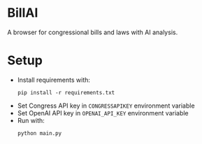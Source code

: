 # BillAI

A browser for congressional bills and laws with AI analysis.

# Setup

- Install requirements with:
  ```
  pip install -r requirements.txt
  ```
- Set Congress API key in `CONGRESSAPIKEY` environment variable
- Set OpenAI API key in `OPENAI_API_KEY` environment variable
- Run with:
  ```
  python main.py
  ```
